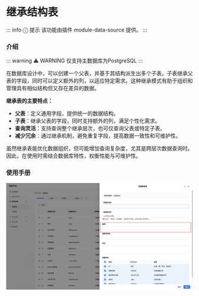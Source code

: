 # 继承结构表

::: info &#9432; 提示
该功能由插件 module-data-source 提供。
:::

### 介绍
::: warning &#9888; WARNING
仅支持主数据库为PostgreSQL
:::

在数据库设计中，可以创建一个父表，并基于其结构派生出多个子表。子表继承父表的字段，同时可以定义额外的列，以适应特定需求。这种继承模式有助于组织和管理具有相似结构但又存在差异的数据。

**继承表的主要特点：**
- **父表**：定义通用字段，提供统一的数据结构。
- **子表**：继承父表的字段，同时支持额外的列，满足个性化需求。
- **查询灵活**：支持查询整个继承层次，也可仅查询父表或特定子表。
- **减少冗余**：通过继承机制，避免重复字段，提高数据一致性和可维护性。

虽然继承表能优化数据组织，但可能增加查询复杂度，尤其是跨层次数据查询时。因此，在使用时需结合数据库特性，权衡性能与可维护性。

### 使用手册
![](../../../../../public/inheritance_collection.png)